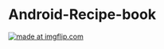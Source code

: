 # Android-Recipe-book

<a href="https://imgflip.com/gif/2fomdn"><img src="https://i.imgflip.com/2fomdn.gif" title="made at imgflip.com"/></a>
